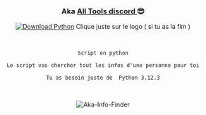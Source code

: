<div id="SealedSaucer" align="center">
  <h3> Aka <a href="https://guns.lol/akalpb">All Tools discord </a> 😎 </h3>
  
[![Download Python](https://skillicons.dev/icons?i=python)](https://www.python.org/ftp/python/3.12.3/python-3.12.3-amd64.exe)
Clique juste sur le logo ( si tu as la flm )

  <br>
  
```Script en python```

```Le script vas chercher tout les infos d'une personne pour toi```

```Tu as besoin juste de  Python 3.12.3```

  <br>
  
![Aka-Info-Finder](https://github.com/Akalpb/Aka-Info-Finder/assets/104687947/a53f9f27-cf9f-4a13-9f81-df7802a04c67)
